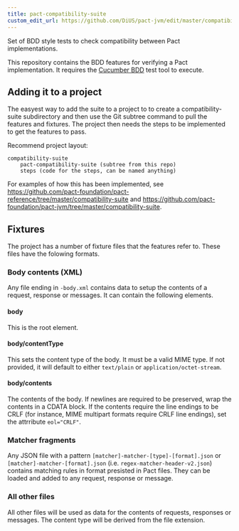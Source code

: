 ```yaml
---
title: pact-compatibility-suite
custom_edit_url: https://github.com/DiUS/pact-jvm/edit/master/compatibility-suite/pact-compatibility-suite/README.md
---
```

<!-- This file has been synced from the DiUS/pact-jvm repository. Please do not edit it directly. The URL of the source file can be found in the custom_edit_url value above -->

Set of BDD style tests to check compatibility between Pact implementations.

This repository contains the BDD features for verifying a Pact implementation. It requires the [Cucumber BDD](https://cucumber.io/) test tool to execute.

## Adding it to a project
The easyest way to add the suite to a project to to create a compatibility-suite subdirectory and then use the Git subtree command to pull the features and fixtures.
The project then needs the steps to be implemented to get the features to pass.

Recommend project layout:

```
compatibility-suite
    pact-compatibility-suite (subtree from this repo)
    steps (code for the steps, can be named anything)
```

For examples of how this has been implemented, see https://github.com/pact-foundation/pact-reference/tree/master/compatibility-suite and https://github.com/pact-foundation/pact-jvm/tree/master/compatibility-suite.

## Fixtures

The project has a number of fixture files that the features refer to. These files have the folowing formats.

### Body contents (XML)
Any file ending in `-body.xml` contains data to setup the contents of a request, response or messages. It can contain the following elements.

#### body
This is the root element.

#### body/contentType
This sets the content type of the body. It must be a valid MIME type. If not provided, it will default to either `text/plain` or `application/octet-stream`.

#### body/contents
The contents of the body. If newlines are required to be preserved, wrap the contents in a CDATA block. If the contents require the line endings to be CRLF
(for instance, MIME multipart formats require CRLF line endings), set the attrribute `eol="CRLF"`.

### Matcher fragments
Any JSON file with a pattern `[matcher]-matcher-[type]-[format].json` or `[matcher]-matcher-[format].json` (i.e. `regex-matcher-header-v2.json`) contains matching rules
in format presisted in Pact files. They can be loaded and added to any request, response or message.

### All other files
All other files will be used as data for the contents of requests, responses or messages. The content type will be derived from the file extension.
